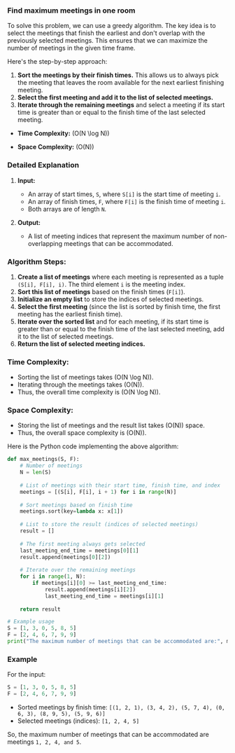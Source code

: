 ### Find maximum meetings in one room

To solve this problem, we can use a greedy algorithm. The key idea is to select the meetings that finish the earliest and don't overlap with the previously selected meetings. This ensures that we can maximize the number of meetings in the given time frame.

Here's the step-by-step approach:

1. **Sort the meetings by their finish times.** This allows us to always pick the meeting that leaves the room available for the next earliest finishing meeting.
2. **Select the first meeting and add it to the list of selected meetings.**
3. **Iterate through the remaining meetings** and select a meeting if its start time is greater than or equal to the finish time of the last selected meeting.

- **Time Complexity:** \(O(N \log N)\)

- **Space Complexity:** \(O(N)\)

### Detailed Explanation

1. **Input:**
   - An array of start times, `S`, where `S[i]` is the start time of meeting `i`.
   - An array of finish times, `F`, where `F[i]` is the finish time of meeting `i`.
   - Both arrays are of length `N`.

2. **Output:**
   - A list of meeting indices that represent the maximum number of non-overlapping meetings that can be accommodated.

### Algorithm Steps:

1. **Create a list of meetings** where each meeting is represented as a tuple `(S[i], F[i], i)`. The third element `i` is the meeting index.
2. **Sort this list of meetings** based on the finish times (`F[i]`).
3. **Initialize an empty list** to store the indices of selected meetings.
4. **Select the first meeting** (since the list is sorted by finish time, the first meeting has the earliest finish time).
5. **Iterate over the sorted list** and for each meeting, if its start time is greater than or equal to the finish time of the last selected meeting, add it to the list of selected meetings.
6. **Return the list of selected meeting indices.**

### Time Complexity:
- Sorting the list of meetings takes \(O(N \log N)\).
- Iterating through the meetings takes \(O(N)\).
- Thus, the overall time complexity is \(O(N \log N)\).

### Space Complexity:
- Storing the list of meetings and the result list takes \(O(N)\) space.
- Thus, the overall space complexity is \(O(N)\).

Here is the Python code implementing the above algorithm:

```python
def max_meetings(S, F):
    # Number of meetings
    N = len(S)
    
    # List of meetings with their start time, finish time, and index
    meetings = [(S[i], F[i], i + 1) for i in range(N)]
    
    # Sort meetings based on finish time
    meetings.sort(key=lambda x: x[1])
    
    # List to store the result (indices of selected meetings)
    result = []
    
    # The first meeting always gets selected
    last_meeting_end_time = meetings[0][1]
    result.append(meetings[0][2])
    
    # Iterate over the remaining meetings
    for i in range(1, N):
        if meetings[i][0] >= last_meeting_end_time:
            result.append(meetings[i][2])
            last_meeting_end_time = meetings[i][1]
    
    return result

# Example usage
S = [1, 3, 0, 5, 8, 5]
F = [2, 4, 6, 7, 9, 9]
print("The maximum number of meetings that can be accommodated are:", max_meetings(S, F))
```

### Example

For the input:
```python
S = [1, 3, 0, 5, 8, 5]
F = [2, 4, 6, 7, 9, 9]
```

- Sorted meetings by finish time: `[(1, 2, 1), (3, 4, 2), (5, 7, 4), (0, 6, 3), (8, 9, 5), (5, 9, 6)]`
- Selected meetings (indices): `[1, 2, 4, 5]`

So, the maximum number of meetings that can be accommodated are meetings `1, 2, 4, and 5`.